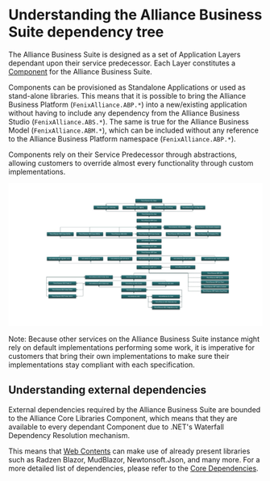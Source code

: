 # Understanding the Alliance Business Suite dependency tree

The Alliance Business Suite is designed as a set of Application Layers dependant upon their service predecessor. Each Layer constitutes a [Component](/Components.md) for the Alliance Business Suite. 

Components can be provisioned as Standalone Applications or used as stand-alone libraries. This means that it is possible to bring the Alliance Business Platform (`FenixAlliance.ABP.*`) into a new/existing application without having to include any dependency from the Alliance Business Studio (`FenixAlliance.ABS.*`). The same is true for the Alliance Business Model (`FenixAlliance.ABM.*`), which can be included without any reference to the Alliance Business Platform namespace (`FenixAlliance.ABP.*`).

Components rely on their Service Predecessor through abstractions, allowing customers to override almost every functionality through custom implementations.

![DependencyTree.1.2.0.jpg](/.attachments/DependencyTree.1.2.0-3235684e-1b84-410b-8cae-f6b01f809c4e.jpg)

Note: Because other services on the Alliance Business Suite instance might rely on default implementations performing some work, it is imperative for customers that bring their own implementations to make sure their implementations stay compliant with each specification.

## Understanding external dependencies

External dependencies required by the Alliance Business Suite are bounded to the Alliance Core Libraries Component, which means that they are available to every dependant Component due to .NET's Waterfall Dependency Resolution mechanism.

This means that [Web Contents](/Web-Development.md) can make use of already present libraries such as Radzen Blazor, MudBlazor, Newtonsoft.Json, and many more. For a more detailed list of dependencies, please refer to the [Core Dependencies](/Components/Alliance-Core-Libraries.md).




